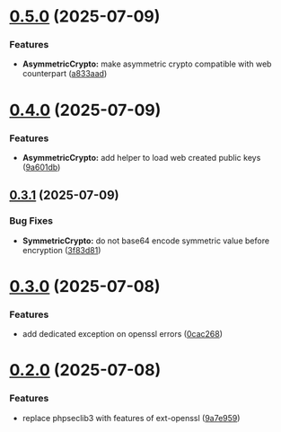 # [0.5.0](https://github.com/hawk-digital-environments/hawki-crypto/compare/v0.4.0...v0.5.0) (2025-07-09)


### Features

* **AsymmetricCrypto:** make asymmetric crypto compatible with web counterpart ([a833aad](https://github.com/hawk-digital-environments/hawki-crypto/commit/a833aadc7e08d7f3294e2a2bf1447fb6b04ba8e0))



# [0.4.0](https://github.com/hawk-digital-environments/hawki-crypto/compare/v0.3.1...v0.4.0) (2025-07-09)


### Features

* **AsymmetricCrypto:** add helper to load web created public keys ([9a601db](https://github.com/hawk-digital-environments/hawki-crypto/commit/9a601dbcc1a5089bb489f710a1ed0444254a4a19))



## [0.3.1](https://github.com/hawk-digital-environments/hawki-crypto/compare/v0.3.0...v0.3.1) (2025-07-09)


### Bug Fixes

* **SymmetricCrypto:** do not base64 encode symmetric value before encryption ([3f83d81](https://github.com/hawk-digital-environments/hawki-crypto/commit/3f83d811fcecc2306579bdc5f33dc16980883240))



# [0.3.0](https://github.com/hawk-digital-environments/hawki-crypto/compare/v0.2.0...v0.3.0) (2025-07-08)


### Features

* add dedicated exception on openssl errors ([0cac268](https://github.com/hawk-digital-environments/hawki-crypto/commit/0cac268d6ff1bdd01b56b8e8f226145bd0071e95))



# [0.2.0](https://github.com/hawk-digital-environments/hawki-crypto/compare/v0.1.0...v0.2.0) (2025-07-08)


### Features

* replace phpseclib3 with features of ext-openssl ([9a7e959](https://github.com/hawk-digital-environments/hawki-crypto/commit/9a7e9596d0c17326492e0e8858e48114576d472a))



